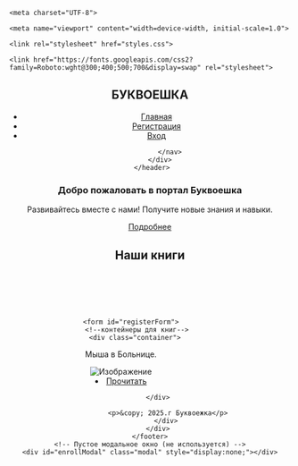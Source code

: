 <!DOCTYPE html>
<html lang="ru">

<head>

    <meta charset="UTF-8">

    <meta name="viewport" content="width=device-width, initial-scale=1.0">
 <title>Портал Буквоешка</title>

    <link rel="stylesheet" href="styles.css">
<!--типо скачанный шрифт--> 
    <link href="https://fonts.googleapis.com/css2?family=Roboto:wght@300;400;500;700&display=swap" rel="stylesheet"> 
</head>

<body>
 <!-- Шапка сайта и навигация -->
 <header class="header">
     <div class="container">
          <nav class="nav">
               <div class="logo">
                <!--типо как лого на верхнем-->
                    <h1>БУКВОЕШКА</h1>
                   </div>
               <ul class="nav-links">
                    <li><a href="#main">Главная</a></li>
                    <li><a href="register.html">Регистрация</a></li>
                    <li><a href="vhod.html">Вход</a></li>
                   </ul>

              </nav>
         </div>
     </header>
 <main>
     <!-- Далее блок с одной картинкой и приветствием -->
     <section id="main" class="hero"
            style="background-image: url('knigi-8-let.jpg'); background-size: cover; background-position: center;">
          <div class="hero-overlay"></div>
          <div class="container">
            <!-- привествие на главном экране -->
               <h1>Добро пожаловать в портал Буквоешка</h1>
               <p>Развивайтесь вместе с нами! Получите новые знания и навыки.</p>
               <a href="register.html" class="btn btn-primary"
                    aria-label="Подробнее о регистрации">Подробнее</a>
              </div>
         </section>
     </main>
       <h2 style="text-align:center;">Наши книги</h2>
     <div class="container" style="margin-top:100px;max-width:400px;"> 
        <!-- подпись наши книги раздел книг -->
       
         <form id="registerForm">
            <!--контейнеры для книг-->
           <div class="container">
  <p>Мыша в Больнице.</p>
  <img src="images.jpg"  alt="Изображение">
   <li><a href="register.html" class="btn btn-primary" >Прочитать</a></li>
   
</div>

        </div>
        
 <!-- Футер -->
 <footer class="footer">
     <div class="container">
          <div class="footer-content">
            <!--надпись на флутре-->
            
             <p>&copy; 2025.г Буквоежка</p>
            </div>
        </div>
    </footer>
    <!-- Пустое модальное окно (не используется) -->
    <div id="enrollModal" class="modal" style="display:none;"></div>
</body>
</html>
    
